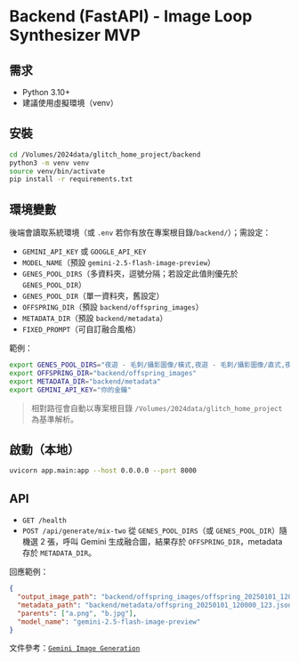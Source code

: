 # Backend (FastAPI) - Image Loop Synthesizer MVP

## 需求
- Python 3.10+
- 建議使用虛擬環境（venv）

## 安裝
```bash
cd /Volumes/2024data/glitch_home_project/backend
python3 -m venv venv
source venv/bin/activate
pip install -r requirements.txt
```

## 環境變數
後端會讀取系統環境（或 `.env` 若你有放在專案根目錄/`backend/`）；需設定：
- `GEMINI_API_KEY` 或 `GOOGLE_API_KEY`
- `MODEL_NAME`（預設 `gemini-2.5-flash-image-preview`）
- `GENES_POOL_DIRS`（多資料夾，逗號分隔；若設定此值則優先於 `GENES_POOL_DIR`）
- `GENES_POOL_DIR`（單一資料夾，舊設定）
- `OFFSPRING_DIR`（預設 `backend/offspring_images`）
- `METADATA_DIR`（預設 `backend/metadata`）
- `FIXED_PROMPT`（可自訂融合風格）

範例：
```bash
export GENES_POOL_DIRS="夜遊 - 毛刺/攝影圖像/橫式,夜遊 - 毛刺/攝影圖像/直式,夜遊 - 毛刺/AI生成靜態影像"
export OFFSPRING_DIR="backend/offspring_images"
export METADATA_DIR="backend/metadata"
export GEMINI_API_KEY="你的金鑰"
```

> 相對路徑會自動以專案根目錄 `/Volumes/2024data/glitch_home_project` 為基準解析。

## 啟動（本地）
```bash
uvicorn app.main:app --host 0.0.0.0 --port 8000
```

## API
- `GET /health`
- `POST /api/generate/mix-two`
  從 `GENES_POOL_DIRS`（或 `GENES_POOL_DIR`）隨機選 2 張，呼叫 Gemini 生成融合圖，結果存於 `OFFSPRING_DIR`，metadata 存於 `METADATA_DIR`。

回應範例：
```json
{
  "output_image_path": "backend/offspring_images/offspring_20250101_120000_123.png",
  "metadata_path": "backend/metadata/offspring_20250101_120000_123.json",
  "parents": ["a.png", "b.jpg"],
  "model_name": "gemini-2.5-flash-image-preview"
}
```

文件參考：[`Gemini Image Generation`](https://ai.google.dev/gemini-api/docs/image-generation)
